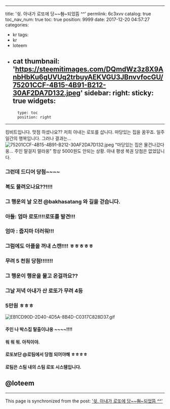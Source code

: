 
---
title: '쉿.  아내가 로또에 당~~~~~~첨~~~~~되었뜸 ^^'
permlink: 6c3xvv
catalog: true
toc_nav_num: true
toc: true
position: 9999
date: 2017-12-20 04:57:27
categories:
- kr
tags:
- kr
- loteem
- cat
thumbnail: 'https://steemitimages.com/DQmdWz3z8X9AnbHbKu6gUVUq2trbuyAEKVGU3JBnvvfocGU/75201CCF-4B15-4B91-B212-30AF2DA7D132.jpeg'
sidebar:
    right:
        sticky: true
widgets:
    -
        type: toc
        position: right
---


킹비트입니다.  맛점 하셨나요??
저희 아내는 로또를 삽니다. 
마당있는 집을 꿈꾸죠. 
일주일간의 행복입니다. 
그러나 결과는...
![75201CCF-4B15-4B91-B212-30AF2DA7D132.jpeg](https://steemitimages.com/DQmdWz3z8X9AnbHbKu6gUVUq2trbuyAEKVGU3JBnvvfocGU/75201CCF-4B15-4B91-B212-30AF2DA7D132.jpeg)
“마당있는 집은 물건나갔다옹... 주인 말걸지 말라옹”
항상 5000원도 안되는 상황. 
아내 평생 복권 당첨은 없었답니다. 
### 그런데 드디어 당첨~~~~
### 복도 몰려오나요??!!!!
### 그 행운의 날 오전 @bakhasatang 와 길을 걷습니다. 
### 아들: 엄마 로또!!!!로또를 발견!!! 
### 엄마 : 줍지마 더러워!!! 
### 그럼에도 아플을 꺼내 스캔!!!! ㅎㅎㅎㅎㅎ
### 무려 5 천원 당첨!!!!!!!
### 그 행운이 행운을 물고 온걸까요??
### 그날 저녁 아내가 산 로또가 무려 4등 
### 5만원 ㅎㅎㅎ
![EB1CD90D-2D40-4D5A-8B4D-C0317C828D37.gif](https://steemitimages.com/DQmRc1gsRB9UprUM8XQHExZsw75sWqVeHGvbqYQ5UFMsxVV/EB1CD90D-2D40-4D5A-8B4D-C0317C828D37.gif)
#### 주인 나 박스집 탈출이냐옹 ~~~~!!!!
#### 워 워 워.  아직이야.  
#### 로또보단 @로팀에서 당첨 되어야해 ㅎㅎㅎㅎ
#### 로팀은 스팀 내의 스팀 로또 시스템입니다. 
## @loteem

- - -

This page is synchronized from the post: ['쉿.  아내가 로또에 당~~~~~~첨~~~~~되었뜸 ^^'](https://steemit.com/@kingbit/6c3xvv)
